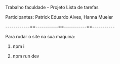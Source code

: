 Trabalho faculdade - Projeto Lista de tarefas

Participantes: Patrick Eduardo Alves, Hanna Mueler

------------==-----------==-----------==-----------

Para rodar o site na sua maquina:

1) npm i

2) npm run dev